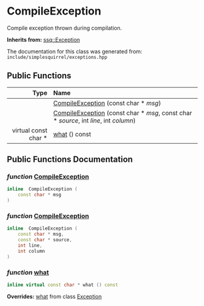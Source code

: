 CompileException
===================================

Compile exception thrown during compilation. 

**Inherits from:** [ssq::Exception](ssq_Exception.html)

The documentation for this class was generated from: `include/simplesquirrel/exceptions.hpp`



## Public Functions

| Type | Name |
| -------: | :------- |
|   | [CompileException](#a8b8afe1) (const char * _msg_)  |
|   | [CompileException](#534230e3) (const char * _msg_, const char * _source_, int _line_, int _column_)  |
|  virtual const char * | [what](#c2b46ddc) () const  |


## Public Functions Documentation

### _function_ <a id="a8b8afe1" href="#a8b8afe1">CompileException</a>

```cpp
inline  CompileException (
    const char * msg
) 
```



### _function_ <a id="534230e3" href="#534230e3">CompileException</a>

```cpp
inline  CompileException (
    const char * msg,
    const char * source,
    int line,
    int column
) 
```



### _function_ <a id="c2b46ddc" href="#c2b46ddc">what</a>

```cpp
inline virtual const char * what () const 
```



**Overrides:** [what](/docs/ssq_Exception.md#fe284d32) from class [Exception](/docs/ssq_Exception.md)



